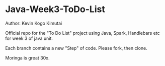 # Java-Week3-ToDo-List

Author: Kevin Kogo Kimutai

Official repo for the "To Do List" project using Java, Spark, Handlebars etc for week 3 of java unit.

Each branch contains a new "Step" of code. Please fork, then clone.

Moringa is great 30x.